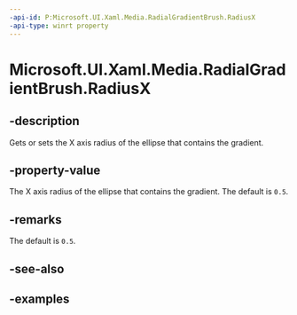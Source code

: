 ```yaml
---
-api-id: P:Microsoft.UI.Xaml.Media.RadialGradientBrush.RadiusX
-api-type: winrt property
---
```


# Microsoft.UI.Xaml.Media.RadialGradientBrush.RadiusX

<!--
public double RadiusX { get; set; }
-->


## -description

Gets or sets the X axis radius of the ellipse that contains the gradient.

## -property-value
The X axis radius of the ellipse that contains the gradient. The default is `0.5`.

## -remarks

The default is `0.5`. 

## -see-also

## -examples


